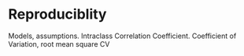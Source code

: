# Reproduciblity
Models, assumptions.
Intraclass Correlation Coefficient.
Coefficient of Variation, root mean square CV

